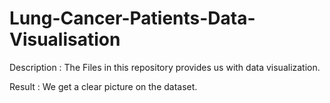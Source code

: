 # Lung-Cancer-Patients-Data-Visualisation
Description : The Files in this repository provides us with data visualization.

Result : We get a clear picture on the dataset.
